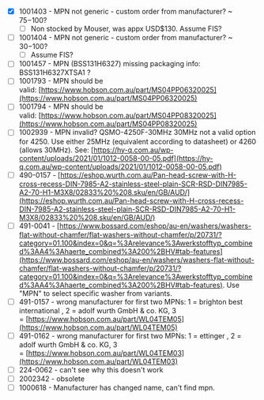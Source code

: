 - [x] 1001403 - MPN not generic - custom order from manufacturer? ~ $75-$100?
	- [ ] Non stocked by Mouser, was appx USD$130. Assume FIS?
- [ ] 1001404 - MPN not generic - custom order from manufacturer? ~ $30-$100?
	- [ ] Assume FIS?
- [ ] 1001457 - MPN (BSS131H6327) missing packaging info: BSS131H6327XTSA1 ?
- [ ] 1001793 - MPN should be valid: [https://www.hobson.com.au/part/MS04PP06320025](https://www.hobson.com.au/part/MS04PP06320025)  
- [ ] 1001794 - MPN should be valid: [https://www.hobson.com.au/part/MS04PP08320025](https://www.hobson.com.au/part/MS04PP08320025)
- [ ] 1002939 - MPN invalid? QSMO-4250F-30MHz 30MHz not a valid option for 4250. Use either 25MHz (equivalent according to datasheet) or 4260 (allows 30MHz). See: [https://hy-q.com.au/wp-content/uploads/2021/01/1012-0058-00-05.pdf](https://hy-q.com.au/wp-content/uploads/2021/01/1012-0058-00-05.pdf)
- [ ] 490-0157 - [https://eshop.wurth.com.au/Pan-head-screw-with-H-cross-recess-DIN-7985-A2-stainless-steel-plain-SCR-RSD-DIN7985-A2-70-H1-M3X8/02833%20%208.sku/en/GB/AUD/](https://eshop.wurth.com.au/Pan-head-screw-with-H-cross-recess-DIN-7985-A2-stainless-steel-plain-SCR-RSD-DIN7985-A2-70-H1-M3X8/02833%20%208.sku/en/GB/AUD/)
- [ ] 491-0041 - [https://www.bossard.com/eshop/au-en/washers/washers-flat-without-chamfer/flat-washers-without-chamfer/p/20731/?category=01.100&index=0&q=%3Arelevance%3Awerkstofftyp_combined%3AA4%3Ahaerte_combined%3A200%2BHV#tab-features](https://www.bossard.com/eshop/au-en/washers/washers-flat-without-chamfer/flat-washers-without-chamfer/p/20731/?category=01.100&index=0&q=%3Arelevance%3Awerkstofftyp_combined%3AA4%3Ahaerte_combined%3A200%2BHV#tab-features). Use "MPN" to select specific washer from variants.
- [ ] 491-0157 - wrong manufacturer for first two MPNs: 1 = brighton best international , 2 = adolf wurth GmbH & co. KG, 3 = [https://www.hobson.com.au/part/WL04TEM05](https://www.hobson.com.au/part/WL04TEM05)
- [ ] 491-0162 - wrong manufacturer for first two MPNs: 1 = ettinger , 2 = adolf wurth GmbH & co. KG, 3 = [https://www.hobson.com.au/part/WL04TEM03](https://www.hobson.com.au/part/WL04TEM03)
- [ ] 224-0062 - can't see why this doesn't work
- [ ] 2002342 - obsolete
- [ ] 1000618 - Manufacturer has changed name, can't find mpn.